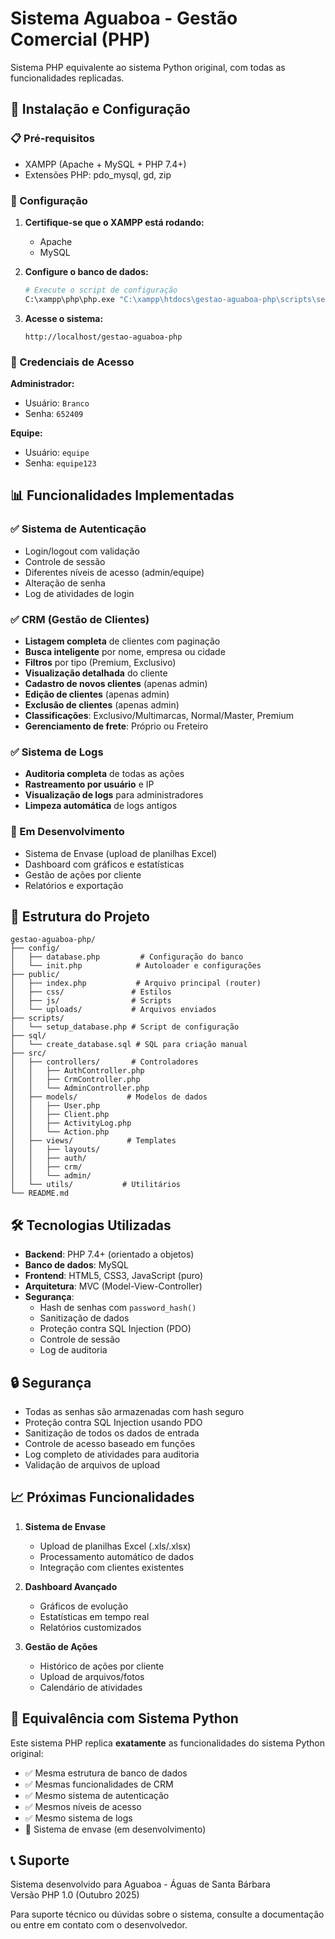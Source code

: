 # Sistema Aguaboa - Gestão Comercial (PHP)

Sistema PHP equivalente ao sistema Python original, com todas as funcionalidades replicadas.

## 🚀 Instalação e Configuração

### 📋 Pré-requisitos
- XAMPP (Apache + MySQL + PHP 7.4+)
- Extensões PHP: pdo_mysql, gd, zip

### 🔧 Configuração

1. **Certifique-se que o XAMPP está rodando:**
   - Apache
   - MySQL

2. **Configure o banco de dados:**
   ```bash
   # Execute o script de configuração
   C:\xampp\php\php.exe "C:\xampp\htdocs\gestao-aguaboa-php\scripts\setup_database.php"
   ```

3. **Acesse o sistema:**
   ```
   http://localhost/gestao-aguaboa-php
   ```

### 🔐 Credenciais de Acesso

**Administrador:**
- Usuário: `Branco`
- Senha: `652409`

**Equipe:**
- Usuário: `equipe`
- Senha: `equipe123`

## 📊 Funcionalidades Implementadas

### ✅ Sistema de Autenticação
- Login/logout com validação
- Controle de sessão
- Diferentes níveis de acesso (admin/equipe)
- Alteração de senha
- Log de atividades de login

### ✅ CRM (Gestão de Clientes)
- **Listagem completa** de clientes com paginação
- **Busca inteligente** por nome, empresa ou cidade
- **Filtros** por tipo (Premium, Exclusivo)
- **Visualização detalhada** do cliente
- **Cadastro de novos clientes** (apenas admin)
- **Edição de clientes** (apenas admin)
- **Exclusão de clientes** (apenas admin)
- **Classificações**: Exclusivo/Multimarcas, Normal/Master, Premium
- **Gerenciamento de frete**: Próprio ou Freteiro

### ✅ Sistema de Logs
- **Auditoria completa** de todas as ações
- **Rastreamento por usuário** e IP
- **Visualização de logs** para administradores
- **Limpeza automática** de logs antigos

### 🔄 Em Desenvolvimento
- Sistema de Envase (upload de planilhas Excel)
- Dashboard com gráficos e estatísticas
- Gestão de ações por cliente
- Relatórios e exportação

## 📁 Estrutura do Projeto

```
gestao-aguaboa-php/
├── config/
│   ├── database.php         # Configuração do banco
│   └── init.php            # Autoloader e configurações
├── public/
│   ├── index.php           # Arquivo principal (router)
│   ├── css/               # Estilos
│   ├── js/                # Scripts
│   └── uploads/           # Arquivos enviados
├── scripts/
│   └── setup_database.php # Script de configuração
├── sql/
│   └── create_database.sql # SQL para criação manual
├── src/
│   ├── controllers/       # Controladores
│   │   ├── AuthController.php
│   │   ├── CrmController.php
│   │   └── AdminController.php
│   ├── models/           # Modelos de dados
│   │   ├── User.php
│   │   ├── Client.php
│   │   ├── ActivityLog.php
│   │   └── Action.php
│   ├── views/            # Templates
│   │   ├── layouts/
│   │   ├── auth/
│   │   ├── crm/
│   │   └── admin/
│   └── utils/           # Utilitários
└── README.md
```

## 🛠️ Tecnologias Utilizadas

- **Backend**: PHP 7.4+ (orientado a objetos)
- **Banco de dados**: MySQL
- **Frontend**: HTML5, CSS3, JavaScript (puro)
- **Arquitetura**: MVC (Model-View-Controller)
- **Segurança**: 
  - Hash de senhas com `password_hash()`
  - Sanitização de dados
  - Proteção contra SQL Injection (PDO)
  - Controle de sessão
  - Log de auditoria

## 🔒 Segurança

- Todas as senhas são armazenadas com hash seguro
- Proteção contra SQL Injection usando PDO
- Sanitização de todos os dados de entrada
- Controle de acesso baseado em funções
- Log completo de atividades para auditoria
- Validação de arquivos de upload

## 📈 Próximas Funcionalidades

1. **Sistema de Envase**
   - Upload de planilhas Excel (.xls/.xlsx)
   - Processamento automático de dados
   - Integração com clientes existentes

2. **Dashboard Avançado**
   - Gráficos de evolução
   - Estatísticas em tempo real
   - Relatórios customizados

3. **Gestão de Ações**
   - Histórico de ações por cliente
   - Upload de arquivos/fotos
   - Calendário de atividades

## 🤝 Equivalência com Sistema Python

Este sistema PHP replica **exatamente** as funcionalidades do sistema Python original:

- ✅ Mesma estrutura de banco de dados
- ✅ Mesmas funcionalidades de CRM
- ✅ Mesmo sistema de autenticação
- ✅ Mesmos níveis de acesso
- ✅ Mesmo sistema de logs
- 🔄 Sistema de envase (em desenvolvimento)

## 📞 Suporte

Sistema desenvolvido para Aguaboa - Águas de Santa Bárbara  
Versão PHP 1.0 (Outubro 2025)

Para suporte técnico ou dúvidas sobre o sistema, consulte a documentação ou entre em contato com o desenvolvedor.